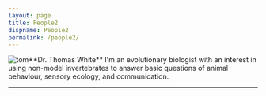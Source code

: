 ```yaml
---
layout: page
title: People2
dispname: People2
permalink: /people2/
---
```

<div>
<img src="{{ site.baseurl }}/assets/tom.jpg" title="tom" class="profile" style="float:left;">
**Dr. Thomas White**  
I'm an evolutionary biologist with an interest in using non-model invertebrates to answer basic questions of animal behaviour, sensory ecology, and communication.
<hr>
</div>  